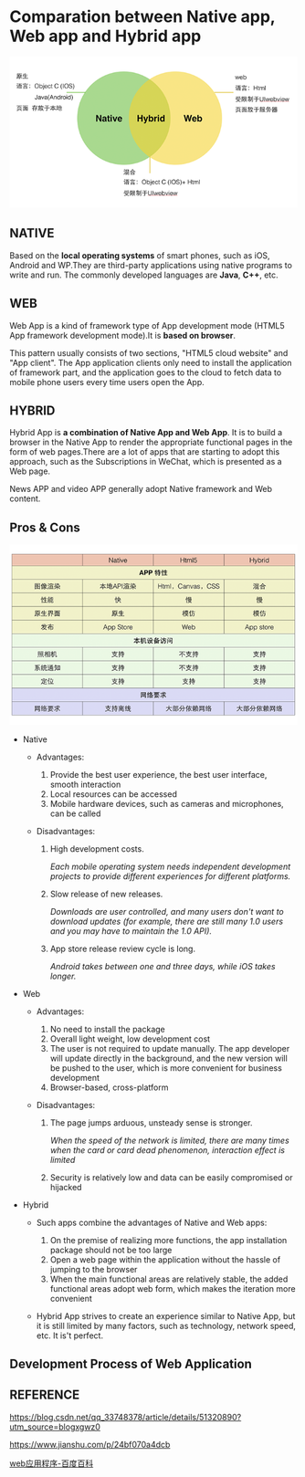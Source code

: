 # **Comparation between Native app, Web app and Hybrid app**

![relationship of native, web and hybrid apps](https://github.com/Yang-Xuanhui/SE_PRO/blob/master/native_web_hybrid/relationship.png "relationship")

## **NATIVE**

Based on the **local operating systems** of smart phones, such as iOS, Android and WP.They are third-party applications using native programs to write and run. The commonly developed languages are **Java**, **C++**, etc.

## **WEB**

Web App is a kind of framework type of App development mode (HTML5 App framework development mode).It is **based on browser**.

This pattern usually consists of  two sections, "HTML5 cloud website" and "App client". The App application clients only need to install the application of framework part, and the application goes to the cloud to fetch data to mobile phone users every time users open the App.

## **HYBRID**

Hybrid App is **a combination of Native App and Web App**. It is to build a browser in the Native App to render the appropriate functional pages in the form of web pages.There are a lot of apps that are starting to adopt this approach, such as the Subscriptions in WeChat, which is presented as a Web page.

News APP and video APP generally adopt Native framework and Web content.

## **Pros & Cons**

![compare](https://github.com/Yang-Xuanhui/SE_PRO/blob/master/native_web_hybrid/compare.png "compare")
* Native
  
  + Advantages:

    1. Provide the best user experience, the best user interface, smooth interaction
    2. Local resources can be accessed
    3. Mobile hardware devices, such as cameras and microphones, can be called

  + Disadvantages:
  
    1. High development costs.

       *Each mobile operating system needs independent development projects to provide different experiences for different platforms.*
    2. Slow release of new releases.
    
       *Downloads are user controlled, and many users don't want to download updates (for example, there are still many 1.0 users and you may have to maintain the 1.0 API).*
    3. App store release review cycle is long.
    
       *Android takes between one and three days, while iOS takes longer.*
* Web
  
   + Advantages:
  
        1. No need to install the package
        2. Overall light weight, low development cost
        3. The user is not required to update manually. The app developer will update directly in the background, and the new version will be pushed to the user, which is more convenient for business development
        4. Browser-based, cross-platform
   + Disadvantages:

        1. The page jumps arduous, unsteady sense is stronger.
   
           *When the speed of the network is limited, there are many times when the card or card dead phenomenon, interaction effect is limited*
        2. Security is relatively low and data can be easily compromised or hijacked
* Hybrid
  
    + Such apps combine the advantages of Native and Web apps:
  
        1. On the premise of realizing more functions, the app installation package should not be too large
        2. Open a web page within the application without the hassle of jumping to the browser
        3. When the main functional areas are relatively stable, the added functional areas adopt web form, which makes the iteration more convenient
    + Hybrid App strives to create an experience similar to Native App, but it is still limited by many factors, such as technology, network speed, etc. It is't perfect.
  
## **Development Process of Web Application**


## **REFERENCE**

https://blog.csdn.net/qq_33748378/article/details/51320890?utm_source=blogxgwz0

https://www.jianshu.com/p/24bf070a4dcb

[web应用程序-百度百科](https://baike.baidu.com/item/web%E5%BA%94%E7%94%A8%E7%A8%8B%E5%BA%8F/2498090?fr=aladdin)
